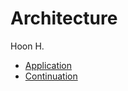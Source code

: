 Architecture
============
Hoon H.

- [Application](Application.md)
- [Continuation](Continuation.md)
